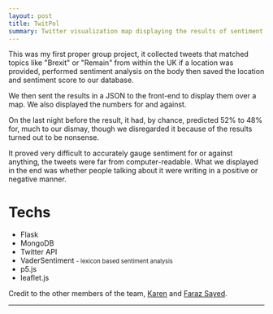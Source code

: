 ```yaml
---
layout: post
title: TwitPol
summary: Twitter visualization map displaying the results of sentiment analysis on tweets concerning Brexit.
---
```



This was my first proper group project, it collected tweets that matched topics like "Brexit" or "Remain" from within the UK if a location was provided, performed sentiment analysis on the body then saved the location and sentiment score to our database.

We then sent the results in a JSON to the front-end to display them over a map. We also displayed the numbers for and against.

On the last night before the result, it had, by chance, predicted 52% to 48% for, much to our dismay, though we disregarded it because of the results turned out to be nonsense.

It proved very difficult to accurately gauge sentiment for or against anything, the tweets were far from computer-readable. What we displayed in the end was whether people talking about it were writing in a positive or negative manner.


# Techs
- Flask
- MongoDB
- Twitter API
- VaderSentiment <small>- lexicon based sentiment analysis</small>
- p5.js
- leaflet.js

Credit to the other members of the team, [Karen](github.com/lagerrabbit) and [Faraz Sayed](https://github.com/nanoBorg88).

***
